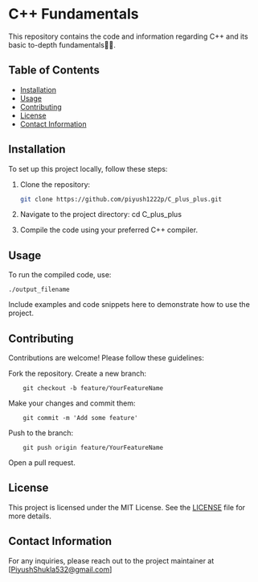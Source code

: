 # C++ Fundamentals

This repository contains the code and information regarding C++ and its basic to-depth fundamentals🧑‍💻.

## Table of Contents
- [Installation](#installation)
- [Usage](#usage)
- [Contributing](#contributing)
- [License](#license)
- [Contact Information](#contact-information)

## Installation
To set up this project locally, follow these steps:
1. Clone the repository:
   ```sh
   git clone https://github.com/piyush1222p/C_plus_plus.git

2. Navigate to the project directory:
      cd C_plus_plus

3. Compile the code using your preferred C++ compiler.

## Usage
To run the compiled code, use:

    ./output_filename

Include examples and code snippets here to demonstrate how to use the project.

## Contributing
Contributions are welcome! Please follow these guidelines:

   Fork the repository.
   Create a new branch:

        git checkout -b feature/YourFeatureName

   Make your changes and commit them:

        git commit -m 'Add some feature'

   Push to the branch:

        git push origin feature/YourFeatureName

   Open a pull request.

## License
This project is licensed under the MIT License. See the [LICENSE](LICENSE) file for more details.

## Contact Information
For any inquiries, please reach out to the project maintainer at [PiyushShukla532@gmail.com]

